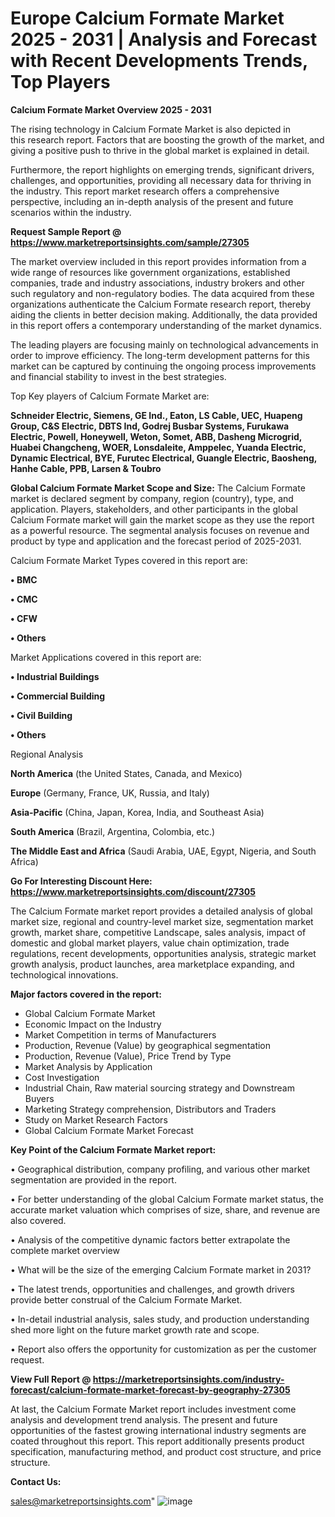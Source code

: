 # Europe Calcium Formate Market 2025 - 2031 | Analysis and Forecast with Recent Developments Trends, Top Players

<Strong> Calcium Formate Market Overview 2025 - 2031</strong>

The rising technology in Calcium Formate Market is also depicted in this research report. Factors that are boosting the growth of the market, and giving a positive push to thrive in the global market is explained in detail.

Furthermore, the report highlights on emerging trends, significant drivers, challenges, and opportunities, providing all necessary data for thriving in the industry. This report market research offers a comprehensive perspective, including an in-depth analysis of the present and future scenarios within the industry.

<strong>Request Sample Report @ <a href=https://www.marketreportsinsights.com/sample/27305>https://www.marketreportsinsights.com/sample/27305</a></strong>

The market overview included in this report provides information from a wide range of resources like government organizations, established companies, trade and industry associations, industry brokers and other such regulatory and non-regulatory bodies. The data acquired from these organizations authenticate the Calcium Formate research report, thereby aiding the clients in better decision making. Additionally, the data provided in this report offers a contemporary understanding of the market dynamics.

The leading players are focusing mainly on technological advancements in order to improve efficiency. The long-term development patterns for this market can be captured by continuing the ongoing process improvements and financial stability to invest in the best strategies.

Top Key players of Calcium Formate Market are:

<strong>Schneider Electric, Siemens, GE Ind., Eaton, LS Cable, UEC, Huapeng Group, C&S Electric, DBTS Ind, Godrej Busbar Systems, Furukawa Electric, Powell, Honeywell, Weton, Somet, ABB, Dasheng Microgrid, Huabei Changcheng, WOER, Lonsdaleite, Amppelec, Yuanda Electric, Dynamic Electrical, BYE, Furutec Electrical, Guangle Electric, Baosheng, Hanhe Cable, PPB, Larsen & Toubro</strong>

<strong><b>Global Calcium Formate Market Scope and Size:</b></strong>
The Calcium Formate market is declared segment by company, region (country), type, and application. Players, stakeholders, and other participants in the global Calcium Formate market will gain the market scope as they use the report as a powerful resource. The segmental analysis focuses on revenue and product by type and application and the forecast period of 2025-2031.

Calcium Formate Market Types covered in this report are:

<strong>• BMC

• CMC

• CFW

• Others</strong>

Market Applications covered in this report are:

<strong>• Industrial Buildings

• Commercial Building

• Civil Building

• Others</strong> 

Regional Analysis

<strong>North America</strong> (the United States, Canada, and Mexico)

<strong>Europe</strong> (Germany, France, UK, Russia, and Italy)

<strong>Asia-Pacific</strong> (China, Japan, Korea, India, and Southeast Asia)

<strong>South America</strong> (Brazil, Argentina, Colombia, etc.)

<strong>The Middle East and Africa</strong> (Saudi Arabia, UAE, Egypt, Nigeria, and South Africa)

<strong>Go For Interesting Discount Here: <a href=https://www.marketreportsinsights.com/discount/27305>https://www.marketreportsinsights.com/discount/27305</a></strong>

The Calcium Formate market report provides a detailed analysis of global market size, regional and country-level market size, segmentation market growth, market share, competitive Landscape, sales analysis, impact of domestic and global market players, value chain optimization, trade regulations, recent developments, opportunities analysis, strategic market growth analysis, product launches, area marketplace expanding, and technological innovations.

<strong><b>Major factors covered in the report:</b></strong>
<ul>
  <li>Global Calcium Formate Market </li>
  <li>Economic Impact on the Industry</li>
  <li>Market Competition in terms of Manufacturers</li>
  <li>Production, Revenue (Value) by geographical segmentation</li>
  <li>Production, Revenue (Value), Price Trend by Type</li>
  <li>Market Analysis by Application</li>
  <li>Cost Investigation</li>
  <li>Industrial Chain, Raw material sourcing strategy and Downstream Buyers</li>
  <li>Marketing Strategy comprehension, Distributors and Traders</li>
  <li>Study on Market Research Factors</li>
  <li>Global Calcium Formate Market Forecast</li>
</ul>

<strong><b>Key Point of the Calcium Formate Market report:</b></strong>

• Geographical distribution, company profiling, and various other market segmentation are provided in the report.

• For better understanding of the global Calcium Formate market status, the accurate market valuation which comprises of size, share, and revenue are also covered.

• Analysis of the competitive dynamic factors better extrapolate the complete market overview

• What will be the size of the emerging Calcium Formate market in 2031?

• The latest trends, opportunities and challenges, and growth drivers provide better construal of the Calcium Formate Market.

• In-detail industrial analysis, sales study, and production understanding shed more light on the future market growth rate and scope.

• Report also offers the opportunity for customization as per the customer request.

<strong><b>View Full Report @ <a href=https://marketreportsinsights.com/industry-forecast/calcium-formate-market-forecast-by-geography-27305>https://marketreportsinsights.com/industry-forecast/calcium-formate-market-forecast-by-geography-27305</a></b></strong>


At last, the Calcium Formate Market report includes investment come analysis and development trend analysis. The present and future opportunities of the fastest growing international industry segments are coated throughout this report. This report additionally presents product specification, manufacturing method, and product cost structure, and price structure.

<strong>Contact Us:</strong>

sales@marketreportsinsights.com"
![image](https://github.com/user-attachments/assets/6d6449e2-566f-4818-8626-dfddddadc690)
